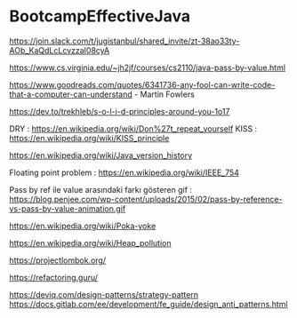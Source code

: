 # BootcampEffectiveJava


https://join.slack.com/t/jugistanbul/shared_invite/zt-38ao33ty-AOb_KaQdLcLcvzzaI08cyA

https://www.cs.virginia.edu/~jh2jf/courses/cs2110/java-pass-by-value.html  


https://www.goodreads.com/quotes/6341736-any-fool-can-write-code-that-a-computer-can-understand - Martin Fowlers 

https://dev.to/trekhleb/s-o-l-i-d-principles-around-you-1o17 

DRY : https://en.wikipedia.org/wiki/Don%27t_repeat_yourself
KISS : https://en.wikipedia.org/wiki/KISS_principle

https://en.wikipedia.org/wiki/Java_version_history

Floating point problem : https://en.wikipedia.org/wiki/IEEE_754 

Pass by ref ile value arasındaki farkı gösteren gif : https://blog.penjee.com/wp-content/uploads/2015/02/pass-by-reference-vs-pass-by-value-animation.gif

https://en.wikipedia.org/wiki/Poka-yoke

https://en.wikipedia.org/wiki/Heap_pollution

https://projectlombok.org/

https://refactoring.guru/

https://deviq.com/design-patterns/strategy-pattern
https://docs.gitlab.com/ee/development/fe_guide/design_anti_patterns.html